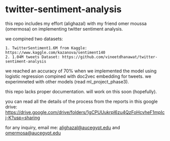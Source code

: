 # twitter-sentiment-analysis

this repo includes my effort (alighazal) with my friend omer moussa (omermosa) on implementing twitter sentiment analysis. 

we compined two datasets: 

    1. TwitterSentiment1.6M from Kaggle: https://www.kaggle.com/kazanova/sentiment140
    2. 1.04M tweets Dataset: https://github.com/vineetdhanawat/twitter-sentiment-analysis

we reached an accuracy of 70% when we implemented the model using logistic regression compined with doc2vec embedding for tweets.
we experimneted with other models (read ml_project_phase3).

this repo lacks proper documentation. will work on this soon (hopefully).


you can read all the details of the process from the reports in this google drive: 
    https://drive.google.com/drive/folders/1gCPUUukrpl6zu4QzFoHcvheF1mpIcj-K?usp=sharing
    
for any inquiry, email me: alighazal@aucegypt.edu and omermosa@aucegypt.edu

